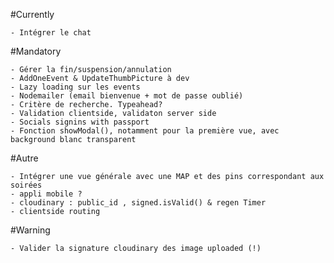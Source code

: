 
#Currently

	- Intégrer le chat 

#Mandatory
	
	- Gérer la fin/suspension/annulation 
	- AddOneEvent & UpdateThumbPicture à dev
	- Lazy loading sur les events
	- Nodemailer (email bienvenue + mot de passe oublié)  
	- Critère de recherche. Typeahead? 
	- Validation clientside, validaton server side
	- Socials signins with passport 
	- Fonction showModal(), notamment pour la première vue, avec background blanc transparent


#Autre 

	- Intégrer une vue générale avec une MAP et des pins correspondant aux soirées
	- appli mobile ?
	- cloudinary : public_id , signed.isValid() & regen Timer
	- clientside routing



#Warning
		
	- Valider la signature cloudinary des image uploaded (!)

